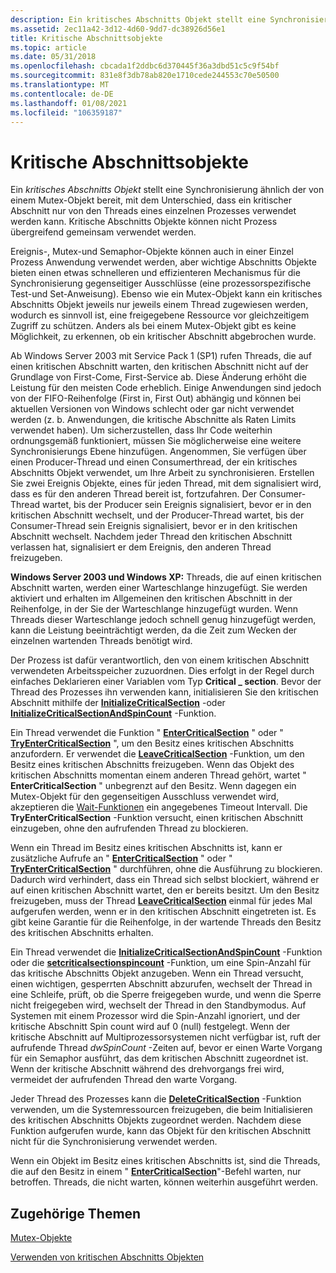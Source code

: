 ```yaml
---
description: Ein kritisches Abschnitts Objekt stellt eine Synchronisierung ähnlich der von einem Mutex-Objekt bereit, mit dem Unterschied, dass ein kritischer Abschnitt nur von den Threads eines einzelnen Prozesses verwendet werden kann.
ms.assetid: 2ec11a42-3d12-4d60-9dd7-dc38926d56e1
title: Kritische Abschnittsobjekte
ms.topic: article
ms.date: 05/31/2018
ms.openlocfilehash: cbcada1f2ddbc6d370445f36a3dbd51c5c9f54bf
ms.sourcegitcommit: 831e8f3db78ab820e1710cede244553c70e50500
ms.translationtype: MT
ms.contentlocale: de-DE
ms.lasthandoff: 01/08/2021
ms.locfileid: "106359187"
---
```

# <a name="critical-section-objects"></a>Kritische Abschnittsobjekte

Ein *kritisches Abschnitts Objekt* stellt eine Synchronisierung ähnlich der von einem Mutex-Objekt bereit, mit dem Unterschied, dass ein kritischer Abschnitt nur von den Threads eines einzelnen Prozesses verwendet werden kann. Kritische Abschnitts Objekte können nicht Prozess übergreifend gemeinsam verwendet werden.

Ereignis-, Mutex-und Semaphor-Objekte können auch in einer Einzel Prozess Anwendung verwendet werden, aber wichtige Abschnitts Objekte bieten einen etwas schnelleren und effizienteren Mechanismus für die Synchronisierung gegenseitiger Ausschlüsse (eine prozessorspezifische Test-und Set-Anweisung). Ebenso wie ein Mutex-Objekt kann ein kritisches Abschnitts Objekt jeweils nur jeweils einem Thread zugewiesen werden, wodurch es sinnvoll ist, eine freigegebene Ressource vor gleichzeitigem Zugriff zu schützen. Anders als bei einem Mutex-Objekt gibt es keine Möglichkeit, zu erkennen, ob ein kritischer Abschnitt abgebrochen wurde.

Ab Windows Server 2003 mit Service Pack 1 (SP1) rufen Threads, die auf einen kritischen Abschnitt warten, den kritischen Abschnitt nicht auf der Grundlage von First-Come, First-Service ab. Diese Änderung erhöht die Leistung für den meisten Code erheblich. Einige Anwendungen sind jedoch von der FIFO-Reihenfolge (First in, First Out) abhängig und können bei aktuellen Versionen von Windows schlecht oder gar nicht verwendet werden (z. b. Anwendungen, die kritische Abschnitte als Raten Limits verwendet haben). Um sicherzustellen, dass Ihr Code weiterhin ordnungsgemäß funktioniert, müssen Sie möglicherweise eine weitere Synchronisierungs Ebene hinzufügen. Angenommen, Sie verfügen über einen Producer-Thread und einen Consumerthread, der ein kritisches Abschnitts Objekt verwendet, um Ihre Arbeit zu synchronisieren. Erstellen Sie zwei Ereignis Objekte, eines für jeden Thread, mit dem signalisiert wird, dass es für den anderen Thread bereit ist, fortzufahren. Der Consumer-Thread wartet, bis der Producer sein Ereignis signalisiert, bevor er in den kritischen Abschnitt wechselt, und der Producer-Thread wartet, bis der Consumer-Thread sein Ereignis signalisiert, bevor er in den kritischen Abschnitt wechselt. Nachdem jeder Thread den kritischen Abschnitt verlassen hat, signalisiert er dem Ereignis, den anderen Thread freizugeben.

**Windows Server 2003 und Windows XP:** Threads, die auf einen kritischen Abschnitt warten, werden einer Warteschlange hinzugefügt. Sie werden aktiviert und erhalten im Allgemeinen den kritischen Abschnitt in der Reihenfolge, in der Sie der Warteschlange hinzugefügt wurden. Wenn Threads dieser Warteschlange jedoch schnell genug hinzugefügt werden, kann die Leistung beeinträchtigt werden, da die Zeit zum Wecken der einzelnen wartenden Threads benötigt wird.

Der Prozess ist dafür verantwortlich, den von einem kritischen Abschnitt verwendeten Arbeitsspeicher zuzuordnen. Dies erfolgt in der Regel durch einfaches Deklarieren einer Variablen vom Typ **Critical \_ section**. Bevor der Thread des Prozesses ihn verwenden kann, initialisieren Sie den kritischen Abschnitt mithilfe der [**InitializeCriticalSection**](/windows/win32/api/synchapi/nf-synchapi-initializecriticalsection) -oder [**InitializeCriticalSectionAndSpinCount**](/windows/win32/api/synchapi/nf-synchapi-initializecriticalsectionandspincount) -Funktion.

Ein Thread verwendet die Funktion " [**EnterCriticalSection**](/windows/win32/api/synchapi/nf-synchapi-entercriticalsection) " oder " [**TryEnterCriticalSection**](/windows/win32/api/synchapi/nf-synchapi-tryentercriticalsection) ", um den Besitz eines kritischen Abschnitts anzufordern. Er verwendet die [**LeaveCriticalSection**](/windows/win32/api/synchapi/nf-synchapi-leavecriticalsection) -Funktion, um den Besitz eines kritischen Abschnitts freizugeben. Wenn das Objekt des kritischen Abschnitts momentan einem anderen Thread gehört, wartet " **EnterCriticalSection** " unbegrenzt auf den Besitz. Wenn dagegen ein Mutex-Objekt für den gegenseitigen Ausschluss verwendet wird, akzeptieren die [Wait-Funktionen](wait-functions.md) ein angegebenes Timeout Intervall. Die **TryEnterCriticalSection** -Funktion versucht, einen kritischen Abschnitt einzugeben, ohne den aufrufenden Thread zu blockieren.

Wenn ein Thread im Besitz eines kritischen Abschnitts ist, kann er zusätzliche Aufrufe an " [**EnterCriticalSection**](/windows/win32/api/synchapi/nf-synchapi-entercriticalsection) " oder " [**TryEnterCriticalSection**](/windows/win32/api/synchapi/nf-synchapi-tryentercriticalsection) " durchführen, ohne die Ausführung zu blockieren. Dadurch wird verhindert, dass ein Thread sich selbst blockiert, während er auf einen kritischen Abschnitt wartet, den er bereits besitzt. Um den Besitz freizugeben, muss der Thread [**LeaveCriticalSection**](/windows/win32/api/synchapi/nf-synchapi-leavecriticalsection) einmal für jedes Mal aufgerufen werden, wenn er in den kritischen Abschnitt eingetreten ist. Es gibt keine Garantie für die Reihenfolge, in der wartende Threads den Besitz des kritischen Abschnitts erhalten.

Ein Thread verwendet die [**InitializeCriticalSectionAndSpinCount**](/windows/win32/api/synchapi/nf-synchapi-initializecriticalsectionandspincount) -Funktion oder die [**setcriticalsectionspincount**](/windows/win32/api/synchapi/nf-synchapi-setcriticalsectionspincount) -Funktion, um eine Spin-Anzahl für das kritische Abschnitts Objekt anzugeben. Wenn ein Thread versucht, einen wichtigen, gesperrten Abschnitt abzurufen, wechselt der Thread in eine Schleife, prüft, ob die Sperre freigegeben wurde, und wenn die Sperre nicht freigegeben wird, wechselt der Thread in den Standbymodus. Auf Systemen mit einem Prozessor wird die Spin-Anzahl ignoriert, und der kritische Abschnitt Spin count wird auf 0 (null) festgelegt. Wenn der kritische Abschnitt auf Multiprozessorsystemen nicht verfügbar ist, ruft der aufrufende Thread *dwSpinCount* -Zeiten auf, bevor er einen Warte Vorgang für ein Semaphor ausführt, das dem kritischen Abschnitt zugeordnet ist. Wenn der kritische Abschnitt während des drehvorgangs frei wird, vermeidet der aufrufenden Thread den warte Vorgang.

Jeder Thread des Prozesses kann die [**DeleteCriticalSection**](/windows/win32/api/synchapi/nf-synchapi-deletecriticalsection) -Funktion verwenden, um die Systemressourcen freizugeben, die beim Initialisieren des kritischen Abschnitts Objekts zugeordnet werden. Nachdem diese Funktion aufgerufen wurde, kann das Objekt für den kritischen Abschnitt nicht für die Synchronisierung verwendet werden.

Wenn ein Objekt im Besitz eines kritischen Abschnitts ist, sind die Threads, die auf den Besitz in einem " [**EnterCriticalSection**](/windows/win32/api/synchapi/nf-synchapi-entercriticalsection)"-Befehl warten, nur betroffen. Threads, die nicht warten, können weiterhin ausgeführt werden.

## <a name="related-topics"></a>Zugehörige Themen

<dl> <dt>

[Mutex-Objekte](mutex-objects.md)
</dt> <dt>

[Verwenden von kritischen Abschnitts Objekten](using-critical-section-objects.md)
</dt> </dl>

 

 
